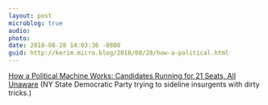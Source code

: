 ```yaml
---
layout: post
microblog: true
audio: 
photo: 
date: 2018-08-28 14:03:36 -0800
guid: http://kerim.micro.blog/2018/08/28/how-a-political.html
---
```

[How a Political Machine Works: Candidates Running for 21 Seats, All Unaware](https://www.nytimes.com/2018/08/24/nyregion/queens-candidates-nominated-without-knowing.html) (NY State Democratic Party trying to sideline insurgents with dirty tricks.)
